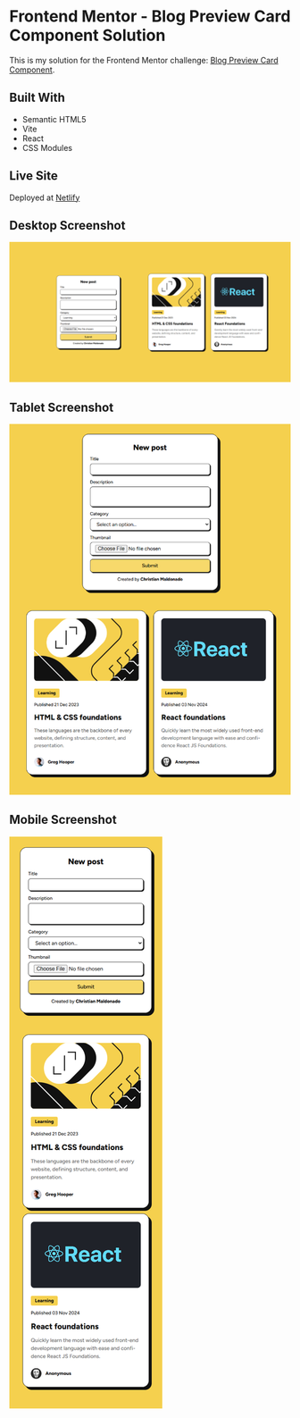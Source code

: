# Frontend Mentor - Blog Preview Card Component Solution

This is my solution for the Frontend Mentor challenge: [Blog Preview Card Component](https://www.frontendmentor.io/challenges/blog-preview-card-ckPaj01IcS).

## Built With

- Semantic HTML5
- Vite
- React
- CSS Modules

## Live Site
Deployed at [Netlify](https://blogpreviewcard-frontendmentor.netlify.app/)

## Desktop Screenshot

![Desktop Preview](./desktop-preview.jpg)

## Tablet Screenshot

![Tablet Preview](./tablet-preview.jpg)

## Mobile Screenshot

![Mobile Preview](./mobile-preview.jpg)
